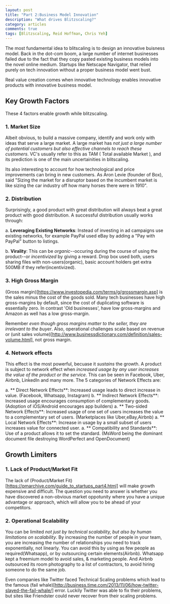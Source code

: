 ```yaml
---
layout: post
title: "Part 2:Business Model Innovation"
description: "What drives Blitzscaling?"
category: articles
comments: true
tags: [Blitzscaling, Reid Hoffman, Chris Yeh]
---
```


The most fundamental idea to blitscaling is to design an innovative buisness model. Back in the dot-com boom, a large number of internet businesses failed due to the fact that they copy pasted existing business models into the novel online medium. Startups like Netscape Navigator, that relied purely on tech innovation without a proper business model went bust.

Real value creation comes when innovative technology enables innovative products with innovative business model.

## Key Growth Factors

These 4 factors enable growth while blitzscaling.

### 1. Market Size

Albeit obvious, to build a massive company, identify and work only with ideas that serve a large market. A large market has *not just a large number of potential customers but also effective channels to reach these customers*. VC's usually refer to this as TAM ( Total available Market ), and its prediction is one of the main uncertainities in blitscaling.

Its also interesting to account for how technological and price improvements can bring in new customers. As Aron Levie (founder of Box), said "Sizing the market for a disruptor based on the incumbent market is like sizing the car industry off how many horses there were in 1910".

### 2. Distribution

Surprisingly, a good product with great distribution will always beat a great product with good distribution. A successful distribution usually works through:

a. **Leveraging Existing Networks**: Instead of investing in ad campaigns use existing networks, for example PayPal used eBay by adding a "Pay with PayPal" button to listings.

b. **Virality**: This can be *organic*--occuring during the course of using the product--or *incentivized* by giving a reward. Drop box used both, users sharing files with non-users(organic), basic account holders get extra 500MB if they refer(incentivized).

### 3. High Gross Margin

(Gross margin)[https://www.investopedia.com/terms/g/grossmargin.asp] is the sales minus the cost of the goods sold. Many tech businesses have high gross-margins by default, since the cost of duplicating software is essentially zero. In contrast 'Old businesses', have low gross-margins and Amazon as well has a low gross-margin.

Remember *even though gross margins matter to the seller, they are irrelevant to the buyer*. Also, operational challenges scale based on revenue or (unit sales volume)[http://www.businessdictionary.com/definition/sales-volume.html], not gross margin.

### 4. Network effects

This effect is the most powerful, becuase it *sustains* the growth. A product is subject to network effect when *increased usage by any user increases the value of the product or the service*. This can be seen in Facebook, Uber, Airbnb, LinkedIn and many more. The 5 categories of Network Effects are:

a. ** Direct Network Effects**: Increased usage leads to direct increase in value. (Facebook, Whatsapp, Instagram)
b. ** Indirect Network Effects**: Increased usage encourages consumption of complementary goods. (Adoption of iOS/Android encourages app builders)
a. ** Two-sided Network Effects**: Increased usage of one set of users increases the value to a complementary set of users. (Marketplaces like Uber,eBay,Airbnb)
a. ** Local Network Effects**: Increase in usage by a small subset of users increases value for connected user.
a. ** Compatibility and Standards**: Use of a product allows it to set the standard. (MsWord being the dominant document file destroying WordPerfect and OpenDocument)

## Growth Limiters

### 1. Lack of Product/Market Fit

The lack of (Product/Market Fit)[https://pmarchive.com/guide_to_startups_part4.html] will make growth expensive and difficult. The question you need to answer is whether you have discovered a non-obvious market oppotunity where you have a unique advantage or approach, which will allow you to be ahead of your competitors.

### 2. Operational Scalability

You can be limited *not just by technical scalability, but also by human limitations on scalability*. By increasing the number of people in your team, you are increasing the number of relationships you need to track exponentially, not linearly. You can avoid this by using as few people as required(Whatsapp), or by outsourcing certain elements(Airbnb). Whatsapp kept a freemium model to avoid sales, & marketing people. And Airbnb outsourced its room photography to a list of contractors, to avoid hiring someone to do the same job.

Even companies like Twitter faced Technical Scaling problems which lead to the famous (fail whale)[http://business.time.com/2013/11/06/how-twitter-slayed-the-fail-whale/] error. Luckily Twitter was able to fix their problems, but sites like Friendster could never recover from their scaling problems.
